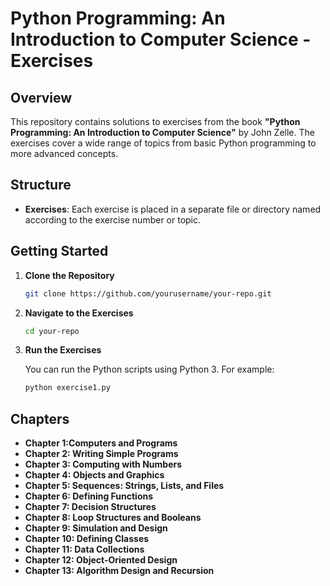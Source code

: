 # Python Programming: An Introduction to Computer Science - Exercises

## Overview

This repository contains solutions to exercises from the book **"Python Programming: An Introduction to Computer Science"** by John Zelle. The exercises cover a wide range of topics from basic Python programming to more advanced concepts.

## Structure

- **Exercises**: Each exercise is placed in a separate file or directory named according to the exercise number or topic.
  
## Getting Started

1. **Clone the Repository**
   
   ```bash
   git clone https://github.com/yourusername/your-repo.git

2. **Navigate to the Exercises**

   ```bash
   cd your-repo

3. **Run the Exercises**

   You can run the Python scripts using Python 3. For example:
  
   ```bash
   python exercise1.py

## Chapters
   
- **Chapter 1:Computers and Programs**
- **Chapter 2: Writing Simple Programs**
- **Chapter 3: Computing with Numbers**
- **Chapter 4: Objects and Graphics**
- **Chapter 5: Sequences: Strings, Lists, and Files**
- **Chapter 6: Defining Functions**
- **Chapter 7: Decision Structures**
- **Chapter 8: Loop Structures and Booleans**
- **Chapter 9: Simulation and Design**
- **Chapter 10: Defining Classes**
- **Chapter 11: Data Collections**
- **Chapter 12: Object-Oriented Design**
- **Chapter 13: Algorithm Design and Recursion**
